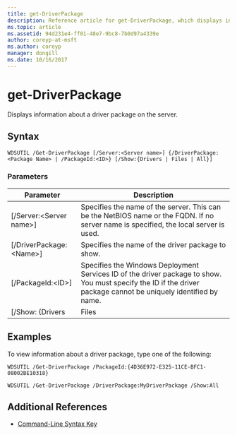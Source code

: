```yaml
---
title: get-DriverPackage
description: Reference article for get-DriverPackage, which displays information about a driver package on the server.
ms.topic: article
ms.assetid: 94d231e4-ff01-48e7-9bc8-7b0d97a4339e
author: coreyp-at-msft
ms.author: coreyp
manager: dongill
ms.date: 10/16/2017
---
```


# get-DriverPackage

Displays information about a driver package on the server.

## Syntax

```
WDSUTIL /Get-DriverPackage [/Server:<Server name>] {/DriverPackage:<Package Name> | /PackageId:<ID>} [/Show:{Drivers | Files | All}]
```

### Parameters

|        Parameter         |                                                                           Description                                                                            |
|--------------------------|------------------------------------------------------------------------------------------------------------------------------------------------------------------|
| [/Server:\<Server name>] |              Specifies the name of the server. This can be the NetBIOS name or the FQDN. If no server name is specified, the local server is used.               |
| [/DriverPackage:\<Name>] |                                                        Specifies the name of the driver package to show.                                                         |
|    [/PackageId:\<ID>]    | Specifies the Windows Deployment Services ID of the driver package to show. You must specify the ID if the driver package cannot be uniquely identified by name. |
|     [/Show: {Drivers     |                                                                              Files                                                                               |

## Examples

To view information about a driver package, type one of the following:
```
WDSUTIL /Get-DriverPackage /PackageId:{4D36E972-E325-11CE-BFC1-08002BE10318}
```
```
WDSUTIL /Get-DriverPackage /DriverPackage:MyDriverPackage /Show:All
```

## Additional References

- [Command-Line Syntax Key](command-line-syntax-key.md)